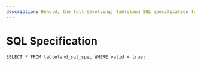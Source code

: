```yaml
---
description: Behold, the full (evolving) Tableland SQL specification for you to enjoy!
---
```


# SQL Specification

`SELECT * FROM tableland_sql_spec WHERE valid = true;`
